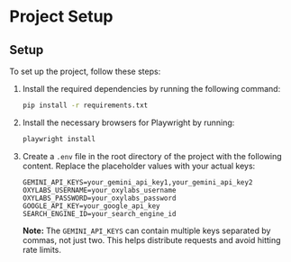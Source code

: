 # Project Setup

## Setup

To set up the project, follow these steps:

1. Install the required dependencies by running the following command:

   ```sh
   pip install -r requirements.txt
   ```

2. Install the necessary browsers for Playwright by running:

   ```sh
   playwright install
   ```

3. Create a `.env` file in the root directory of the project with the following content. Replace the placeholder values with your actual keys:

   ```env
   GEMINI_API_KEYS=your_gemini_api_key1,your_gemini_api_key2
   OXYLABS_USERNAME=your_oxylabs_username
   OXYLABS_PASSWORD=your_oxylabs_password
   GOOGLE_API_KEY=your_google_api_key
   SEARCH_ENGINE_ID=your_search_engine_id
   ```

   **Note:** The `GEMINI_API_KEYS` can contain multiple keys separated by commas, not just two. This helps distribute requests and avoid hitting rate limits.
